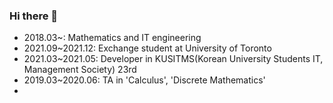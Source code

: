 ### Hi there 👋



- 2018.03~: Mathematics and IT engineering
- 2021.09~2021.12: Exchange student at University of Toronto
- 2021.03~2021.05: Developer in KUSITMS(Korean University Students IT, Management Society) 23rd
- 2019.03~2020.06: TA in 'Calculus', 'Discrete Mathematics'
- 
